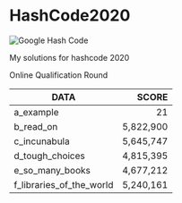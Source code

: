 # HashCode2020

![Google Hash Code](https://i.imgur.com/KTDA2IL.png)

My solutions for hashcode 2020 

Online Qualification Round

|           DATA           |      SCORE      |
| ------------------------ | --------------: |
| a_example                |              21 |
| b_read_on                |       5,822,900 |
| c_incunabula             |       5,645,747 |
| d_tough_choices          |       4,815,395 |
| e_so_many_books          |       4,677,212 |
| f_libraries_of_the_world |       5,240,161 |
